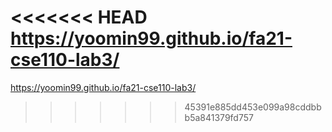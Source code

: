 <<<<<<< HEAD
https://yoomin99.github.io/fa21-cse110-lab3/
=======
https://yoomin99.github.io/fa21-cse110-lab3/
>>>>>>> 45391e885dd453e099a98cddbbb5a841379fd757
